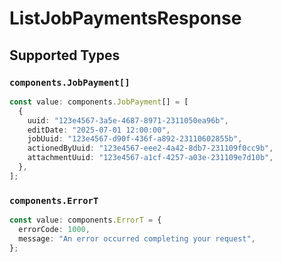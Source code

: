 # ListJobPaymentsResponse


## Supported Types

### `components.JobPayment[]`

```typescript
const value: components.JobPayment[] = [
  {
    uuid: "123e4567-3a5e-4687-8971-2311050ea96b",
    editDate: "2025-07-01 12:00:00",
    jobUuid: "123e4567-d90f-436f-a892-23110602855b",
    actionedByUuid: "123e4567-eee2-4a42-8db7-231109f0cc9b",
    attachmentUuid: "123e4567-a1cf-4257-a03e-231109e7d10b",
  },
];
```

### `components.ErrorT`

```typescript
const value: components.ErrorT = {
  errorCode: 1000,
  message: "An error occurred completing your request",
};
```

